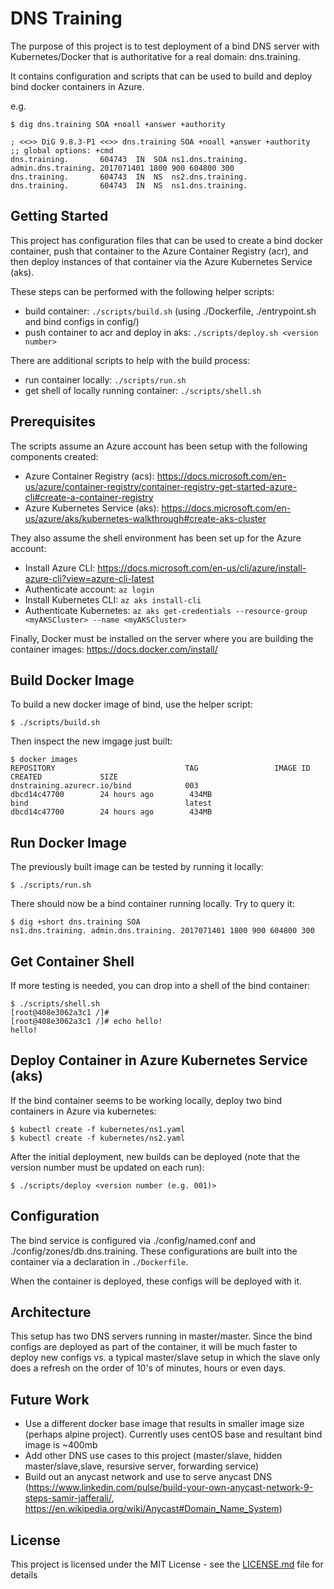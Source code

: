 # DNS Training

The purpose of this project is to test deployment of a bind DNS server with Kubernetes/Docker
that is authoritative for a real domain: dns.training.

It contains configuration and scripts that can be used to build and deploy bind docker containers
in Azure.

e.g.
```
$ dig dns.training SOA +noall +answer +authority

; <<>> DiG 9.8.3-P1 <<>> dns.training SOA +noall +answer +authority
;; global options: +cmd
dns.training.		604743	IN	SOA	ns1.dns.training. admin.dns.training. 2017071401 1800 900 604800 300
dns.training.		604743	IN	NS	ns2.dns.training.
dns.training.		604743	IN	NS	ns1.dns.training.
```

## Getting Started

This project has configuration files that can be used to create a bind docker container, push that container to
the Azure Container Registry (acr), and then deploy instances of that container via the Azure Kubernetes Service (aks).

These steps can be performed with the following helper scripts:

* build container: ```./scripts/build.sh``` (using ./Dockerfile, ./entrypoint.sh and bind configs in config/)
* push container to acr and deploy in aks: ```./scripts/deploy.sh <version number>```

There are additional scripts to help with the build process:

* run container locally: ```./scripts/run.sh```
* get shell of locally running container: ```./scripts/shell.sh```


## Prerequisites

The scripts assume an Azure account has been setup with the following components created:

* Azure Container Registry (acs): https://docs.microsoft.com/en-us/azure/container-registry/container-registry-get-started-azure-cli#create-a-container-registry
* Azure Kubernetes Service (aks): https://docs.microsoft.com/en-us/azure/aks/kubernetes-walkthrough#create-aks-cluster

They also assume the shell environment has been set up for the Azure account:

* Install Azure CLI: https://docs.microsoft.com/en-us/cli/azure/install-azure-cli?view=azure-cli-latest
* Authenticate account: ```az login```
* Install Kubernetes CLI: ```az aks install-cli```
* Authenticate Kubernetes: ```az aks get-credentials --resource-group <myAKSCluster> --name <myAKSCluster>```

Finally, Docker must be installed on the server where you are building the container images: https://docs.docker.com/install/


## Build Docker Image

To build a new docker image of bind, use the helper script:

```
$ ./scripts/build.sh
```


Then inspect the new imgage just built:

```
$ docker images
REPOSITORY                             TAG                 IMAGE ID            CREATED             SIZE
dnstraining.azurecr.io/bind            003                 dbcd14c47700        24 hours ago        434MB
bind                                   latest              dbcd14c47700        24 hours ago        434MB
```

## Run Docker Image

The previously built image can be tested by running it locally:
```
$ ./scripts/run.sh
```

There should now be a bind container running locally. Try to query it:
```
$ dig +short dns.training SOA
ns1.dns.training. admin.dns.training. 2017071401 1800 900 604800 300
```

## Get Container Shell

If more testing is needed, you can drop into a shell of the bind container:
```
$ ./scripts/shell.sh
[root@408e3062a3c1 /]#
[root@408e3062a3c1 /]# echo hello!
hello!
```

## Deploy Container in Azure Kubernetes Service (aks)

If the bind container seems to be working locally, deploy two bind containers in Azure via kubernetes:
```
$ kubectl create -f kubernetes/ns1.yaml
$ kubectl create -f kubernetes/ns2.yaml
```

After the initial deployment, new builds can be deployed
(note that the version number must be updated on each run):
```
$ ./scripts/deploy <version number (e.g. 001)>
```

## Configuration

The bind service is configured via ./config/named.conf and ./config/zones/db.dns.training. These configurations
are built into the container via a declaration in ```./Dockerfile```.

When the container is deployed, these configs will be deployed with it.

## Architecture

This setup has two DNS servers running in master/master. Since the bind configs are deployed as part of the container,
it will be much faster to deploy new configs vs. a typical master/slave setup in which the slave only does a refresh
on the order of 10's of minutes, hours or even days.

## Future Work

* Use a different docker base image that results in smaller image size (perhaps alpine  project). Currently uses centOS base and resultant bind image is ~400mb
* Add other DNS use cases to this project (master/slave, hidden master/slave,slave, resursive server, forwarding service)
* Build out an anycast network and use to serve anycast DNS (https://www.linkedin.com/pulse/build-your-own-anycast-network-9-steps-samir-jafferali/, https://en.wikipedia.org/wiki/Anycast#Domain_Name_System)


## License

This project is licensed under the MIT License - see the [LICENSE.md](LICENSE.md) file for details
